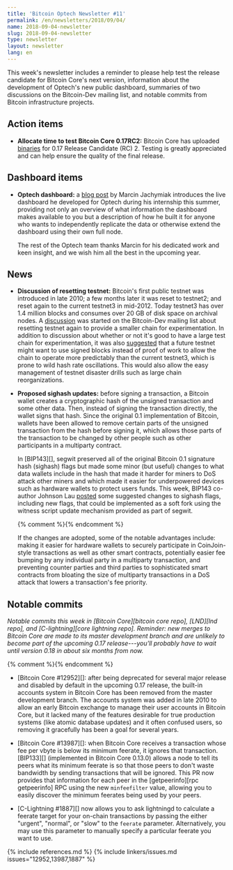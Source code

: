 ```yaml
---
title: 'Bitcoin Optech Newsletter #11'
permalink: /en/newsletters/2018/09/04/
name: 2018-09-04-newsletter
slug: 2018-09-04-newsletter
type: newsletter
layout: newsletter
lang: en
---
```

This week's newsletter includes a reminder to please help test the
release candidate for Bitcoin Core's next version, information about the
development of Optech's new public dashboard, summaries of two
discussions on the Bitcoin-Dev mailing list, and notable commits from
Bitcoin infrastructure projects.

## Action items

- **Allocate time to test Bitcoin Core 0.17RC2:** Bitcoin Core has
  uploaded [binaries][bcc 0.17] for 0.17 Release Candidate (RC) 2.
  Testing is greatly appreciated and can help ensure the quality of the
  final release.

## Dashboard items

- **Optech dashboard:** a [blog post][dashboard post] by Marcin
  Jachymiak introduces the live dashboard he developed for Optech during
  his internship this summer, providing not only an overview of what
  information the dashboard makes available to you but a description of
  how he built it for anyone who wants to independently replicate the
  data or otherwise extend the dashboard using their own full node.

  The rest of the Optech team thanks Marcin for his dedicated work and
  keen insight, and we wish him all the best in the upcoming year.

## News

- **Discussion of resetting testnet:** Bitcoin's first public testnet was
  introduced in late 2010; a few months later it was reset to testnet2;
  and reset again to the current testnet3 in mid-2012.  Today testnet3
  has over 1.4 million blocks and consumes over 20 GB of disk space on
  archival nodes.  A [discussion][testnet reset] was started on the
  Bitcoin-Dev mailing list about resetting testnet again to provide a
  smaller chain for experimentation.  In addition to discussion about
  whether or not it's good to have a large test chain for
  experimentation, it was also [suggested][signed testnet] that a future
  testnet might want to use signed blocks instead of proof of work to
  allow the chain to operate more predictably than the current testnet3,
  which is prone to wild hash rate oscillations.  This would also allow
  the easy management of testnet disaster drills such as large chain
  reorganizations.

- **Proposed sighash updates:** before signing a transaction, a Bitcoin
  wallet creates a cryptographic hash of the unsigned transaction
  and some other data.  Then, instead of signing the transaction
  directly, the wallet signs that hash.  Since the original 0.1 implementation
  of Bitcoin, wallets have been allowed to remove certain parts of the
  unsigned transaction from the hash before signing it, which allows those
  parts of the transaction to be changed by other people such as
  other participants in a multiparty contract.

  In [BIP143][], segwit preserved all of the original Bitcoin 0.1
  signature hash (sighash) flags but made some minor (but useful)
  changes to what data wallets include in the hash that made it harder
  for miners to DoS attack other miners and which made it easier for
  underpowered devices such as hardware wallets to protect users
  funds.  This week, BIP143 co-author Johnson Lau [posted][sighash
  changes] some suggested changes to sighash flags, including new
  flags, that could be implemented as a soft fork using the witness
  script update mechanism provided as part of segwit.

  {% comment %}<!-- for reference: numbers in following paragraph
  correspond to the numbered bullet points in Lau's email -->{%
  endcomment %}

  If the changes are adopted, some of the notable advantages include:
  making it easier for hardware wallets to securely participate in
  CoinJoin-style transactions <!--#1--> as well as other smart
  contracts<!--#2-->, potentially easier fee bumping by any individual
  party in a multiparty transaction<!--#6-->, and preventing counter
  parties and third parties to sophisticated smart contracts from
  bloating the size of multiparty transactions in a DoS attack that
  lowers a transaction's fee priority.<!--#8-->

## Notable commits

*Notable commits this week in [Bitcoin Core][bitcoin core repo], [LND][lnd
repo], and [C-lightning][core lightning repo].  Reminder: new merges to
Bitcoin Core are made to its master development branch and are unlikely
to become part of the upcoming 0.17 release---you'll probably have to
wait until version 0.18 in about six months from now.*

{% comment %}<!-- LND only had three merges this week, none of them exciting IMO -harding -->{% endcomment %}

- [Bitcoin Core #12952][]: after being deprecated for several major
  release and disabled by default in the upcoming 0.17 release, the
  built-in accounts system in Bitcoin Core has been removed from the
  master development branch.  The accounts system was added in late 2010
  to allow an early Bitcoin exchange to manage their user accounts in
  Bitcoin Core, but it lacked many of the features desirable for true
  production systems (like atomic database updates) and it often
  confused users, so removing it gracefully has been a goal for several
  years.

- [Bitcoin Core #13987][]: when Bitcoin Core receives a transaction
  whose fee per vbyte is below its minimum feerate, it ignores that
  transaction.  [BIP133][] (implemented in Bitcoin Core 0.13.0) allows a
  node to tell its peers what its minimum feerate is so that those peers
  to don't waste bandwidth by sending transactions that will be ignored.
  This PR now provides that information for each peer in the
  [getpeerinfo][rpc getpeerinfo] RPC using the new `minfeefilter` value,
  allowing you to easily discover the minimum feerates being used by
  your peers.

- [C-Lightning #1887][] now allows you to ask lightningd to calculate a feerate
  target for your on-chain transactions by passing the either "urgent",
  "normal", or "slow" to the `feerate` parameter.  Alternatively, you
  may use this parameter to manually specify a particular feerate you
  want to use.

{% include references.md %}
{% include linkers/issues.md issues="12952,13987,1887" %}

[bcc 0.17]: https://bitcoincore.org/bin/bitcoin-core-0.17.0/
[dashboard post]: /en/dashboard-announcement/
[testnet reset]: https://gnusha.org/url/https://lists.linuxfoundation.org/pipermail/bitcoin-dev/2018-August/016337.html
[signed testnet]: https://gnusha.org/url/https://lists.linuxfoundation.org/pipermail/bitcoin-dev/2018-August/016348.html
[sighash changes]: https://gnusha.org/url/https://lists.linuxfoundation.org/pipermail/bitcoin-dev/2018-August/016345.html
